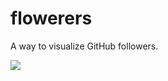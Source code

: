 flowerers
=========

A way to visualize GitHub followers.

![](https://cloud.githubusercontent.com/assets/1275831/3787064/f5e28368-19fa-11e4-9a83-1a93f06c34fc.png)

